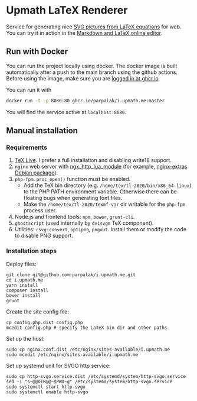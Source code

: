 # Upmath LaTeX Renderer

Service for generating nice [SVG pictures from LaTeX equations](https://i.upmath.me/) for web. You can try it in action in the [Markdown and LaTeX online editor](https://upmath.me).

## Run with Docker
You can run the project locally using docker.
The docker image is built automatically after a push to the main branch using the github actions.
Before using the image, make sure you are [logged in at ghcr.io](https://github.com/features/packages).

You can run it with
```bash
docker run -t -p 8080:80 ghcr.io/parpalak/i.upmath.me:master
```

You will find the service active at `localhost:8080`.

## Manual installation

### Requirements

1. [TeX Live](https://www.tug.org/texlive/quickinstall.html). I prefer a full installation and disabling write18 support.
2. `nginx` web server with [ngx_http_lua_module](https://github.com/openresty/lua-nginx-module) (for example, [nginx-extras Debian package](https://packages.debian.org/search?searchon=names&keywords=nginx-extras)).
3. `php-fpm`. `proc_open()` function must be enabled.
   * Add the TeX bin directory (e.g. `/home/tex/tl-2020/bin/x86_64-linux`) to the PHP PATH environment variable. Otherwise there can be floating bugs when generating font files.
   * Make the `/home/tex/tl-2020/texmf-var` dir writable for the `php-fpm` process user.
4. Node.js and frontend tools: `npm`, `bower`, `grunt-cli`.
5. `ghostscript` (used internally by `dvisvgm` TeX component).
6. Utilities: `rsvg-convert`, `optipng`, `pngout`. Install them or modify the code to disable PNG support.

### Installation steps

Deploy files:

```
git clone git@github.com:parpalak/i.upmath.me.git
cd i.upmath.me
yarn install
composer install
bower install
grunt
```

Create the site config file:

```
cp config.php.dist config.php
mcedit config.php # specify the LaTeX bin dir and other paths
```

Set up the host:

```
sudo cp nginx.conf.dist /etc/nginx/sites-available/i.upmath.me
sudo mcedit /etc/nginx/sites-available/i.upmath.me
```

Set up systemd unit for SVGO http service:

```
sudo cp http-svgo.service.dist /etc/systemd/system/http-svgo.service
sed -i "s~@@DIR@@~$PWD~g" /etc/systemd/system/http-svgo.service
sudo systemctl start http-svgo
sudo systemctl enable http-svgo
```
